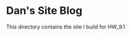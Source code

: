 # Dan's Site Blog

This directory contains the site I build for HW_9.1

<!--
## Main Color Palette

light green: #74AE95

  mid green: #277553
  
 dark green: #004d2d
 -->
 
